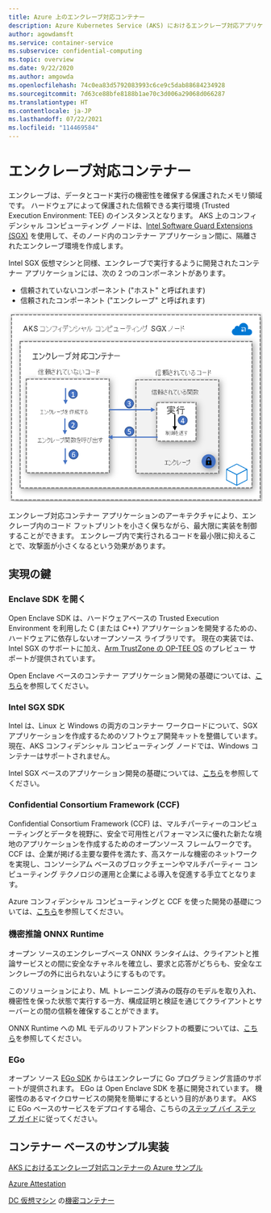 ```yaml
---
title: Azure 上のエンクレーブ対応コンテナー
description: Azure Kubernetes Service (AKS) におけるエンクレーブ対応アプリケーション コンテナーのサポート
author: agowdamsft
ms.service: container-service
ms.subservice: confidential-computing
ms.topic: overview
ms.date: 9/22/2020
ms.author: amgowda
ms.openlocfilehash: 74c0ea83d5792083993c6ce9c5dab88684234928
ms.sourcegitcommit: 7d63ce88bfe8188b1ae70c3d006a29068d066287
ms.translationtype: HT
ms.contentlocale: ja-JP
ms.lasthandoff: 07/22/2021
ms.locfileid: "114469584"
---
```

# <a name="enclave-aware-containers"></a>エンクレーブ対応コンテナー

エンクレーブは、データとコード実行の機密性を確保する保護されたメモリ領域です。 ハードウェアによって保護された信頼できる実行環境 (Trusted Execution Environment: TEE) のインスタンスとなります。 AKS 上のコンフィデンシャル コンピューティング ノードは、[Intel Software Guard Extensions (SGX)](https://software.intel.com/sgx) を使用して、そのノード内のコンテナー アプリケーション間に、隔離されたエンクレーブ環境を作成します。

Intel SGX 仮想マシンと同様、エンクレーブで実行するように開発されたコンテナー アプリケーションには、次の 2 つのコンポーネントがあります。

- 信頼されていないコンポーネント ("ホスト" と呼ばれます)
- 信頼されたコンポーネント ("エンクレーブ" と呼ばれます)

![エンクレーブ対応コンテナーのアーキテクチャ](./media/enclave-aware-containers/enclaveawarecontainer.png)

エンクレーブ対応コンテナー アプリケーションのアーキテクチャにより、エンクレーブ内のコード フットプリントを小さく保ちながら、最大限に実装を制御することができます。 エンクレーブ内で実行されるコードを最小限に抑えることで、攻撃面が小さくなるという効果があります。   

## <a name="enablers"></a>実現の鍵

### <a name="open-enclave-sdk"></a>Enclave SDK を開く
Open Enclave SDK は、ハードウェアベースの Trusted Execution Environment を利用した C (または C++) アプリケーションを開発するための、ハードウェアに依存しないオープンソース ライブラリです。 現在の実装では、Intel SGX のサポートに加え、[Arm TrustZone の OP-TEE OS](https://optee.readthedocs.io/en/latest/general/about.html) のプレビュー サポートが提供されています。

Open Enclave ベースのコンテナー アプリケーション開発の基礎については、[こちら](https://github.com/openenclave/openenclave/tree/master/docs/GettingStartedDocs)を参照してください。

### <a name="intel-sgx-sdk"></a>Intel SGX SDK
Intel は、Linux と Windows の両方のコンテナー ワークロードについて、SGX アプリケーションを作成するためのソフトウェア開発キットを整備しています。 現在、AKS コンフィデンシャル コンピューティング ノードでは、Windows コンテナーはサポートされません。

Intel SGX ベースのアプリケーション開発の基礎については、[こちら](https://software.intel.com/content/www/us/en/develop/topics/software-guard-extensions/sdk.html)を参照してください。

### <a name="confidential-consortium-framework-ccf"></a>Confidential Consortium Framework (CCF)
Confidential Consortium Framework (CCF) は、マルチパーティーのコンピューティングとデータを視野に、安全で可用性とパフォーマンスに優れた新たな境地のアプリケーションを作成するためのオープンソース フレームワークです。 CCF は、企業が掲げる主要な要件を満たす、高スケールな機密のネットワークを実現し、コンソーシアム ベースのブロックチェーンやマルチパーティー コンピューティング テクノロジの運用と企業による導入を促進する手立てとなります。

Azure コンフィデンシャル コンピューティングと CCF を使った開発の基礎については、[こちら](https://github.com/Microsoft/CCF)を参照してください。

### <a name="confidential-inferencing-onnx-runtime"></a>機密推論 ONNX Runtime

オープン ソースのエンクレーブベース ONNX ランタイムは、クライアントと推論サービスとの間に安全なチャネルを確立し、要求と応答がどちらも、安全なエンクレーブの外に出られないようにするものです。 

このソリューションにより、ML トレーニング済みの既存のモデルを取り入れ、機密性を保った状態で実行する一方、構成証明と検証を通じてクライアントとサーバーとの間の信頼を確保することができます。 

ONNX Runtime への ML モデルのリフトアンドシフトの概要については、[こちら](https://aka.ms/confidentialinference)を参照してください。

### <a name="ego"></a>EGo

オープン ソース [EGo SDK](https://www.ego.dev) からはエンクレーブに Go プログラミング言語のサポートが提供されます。 EGo は Open Enclave SDK を基に開発されています。 機密性のあるマイクロサービスの開発を簡単にするという目的があります。 AKS に EGo ベースのサービスをデプロイする場合、こちらの[ステップ バイ ステップ ガイド](https://github.com/edgelesssys/ego/tree/master/samples/aks)に従ってください。

## <a name="container-based-sample-implementations"></a>コンテナー ベースのサンプル実装

[AKS におけるエンクレーブ対応コンテナーの Azure サンプル](https://github.com/Azure-Samples/confidential-computing/tree/main/containersamples)

<!-- LINKS - external -->
[Azure Attestation](../attestation/overview.md)


<!-- LINKS - internal -->
[DC 仮想マシン](./virtual-machine-solutions.md)
の[機密コンテナー](./confidential-containers.md)
